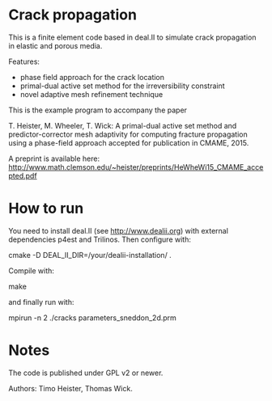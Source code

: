 # Crack propagation

This is a finite element code based in deal.II to simulate crack propagation
in elastic and porous media.

Features:
- phase field approach for the crack location
- primal-dual active set method for the irreversibility constraint
- novel adaptive mesh refinement technique

This is the example program to accompany the paper

T. Heister, M. Wheeler, T. Wick:
  A primal-dual active set method and predictor-corrector mesh adaptivity
  for computing fracture propagation using a phase-field approach
accepted for publication in CMAME, 2015.

A preprint is available here: 
http://www.math.clemson.edu/~heister/preprints/HeWheWi15_CMAME_accepted.pdf

# How to run

You need to install deal.II (see http://www.dealii.org) with external dependencies p4est and Trilinos. Then configure with:

  cmake -D DEAL_II_DIR=/your/dealii-installation/ .

Compile with:

  make

and finally run with:

  mpirun -n 2 ./cracks parameters_sneddon_2d.prm


# Notes

The code is published under GPL v2 or newer.

Authors: Timo Heister, Thomas Wick.